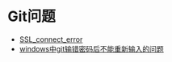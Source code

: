 # Git问题

- <a href="SSL_connect_error.md">SSL_connect_error</a>
- <a href=".md">windows中git输错密码后不能重新输入的问题</a>
